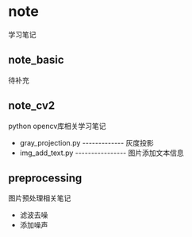 
# note
学习笔记

## note_basic
待补充

## note_cv2
python opencv库相关学习笔记
* gray_projection.py ------------- 灰度投影
* img_add_text.py ---------------- 图片添加文本信息

## preprocessing
图片预处理相关笔记
* 滤波去噪
* 添加噪声